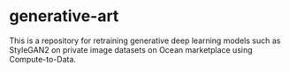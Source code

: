# generative-art
This is a repository for retraining generative deep learning models such as StyleGAN2 on private image datasets on Ocean marketplace using Compute-to-Data.
